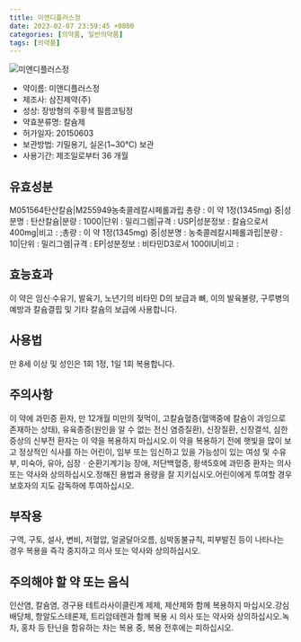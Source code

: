 ```yaml
---
title: 미앤디플러스정
date: 2023-02-07 23:59:45 +0800
categories: [의약품, 일반의약품]
tags: [의약품]
---
```

![미앤디플러스정](https://nedrug.mfds.go.kr/pbp/cmn/itemImageDownload/148674136277000190)

- 약이름: 미앤디플러스정
- 제조사: 삼진제약(주)
- 성상: 장방형의 주황색 필름코팅정
- 약효분류명: 칼슘제
- 허가일자: 20150603
- 보관방법: 기밀용기, 실온(1~30℃) 보관
- 사용기간: 제조일로부터 36 개월
## 유효성분
M051564탄산칼슘|M255949농축콜레칼시페롤과립
총량 : 이 약 1정(1345mg) 중|성분명 : 탄산칼슘|분량 : 1000|단위 : 밀리그램|규격 : USP|성분정보 : 칼슘으로서 400mg|비고 : ;총량 : 이 약 1정(1345mg) 중|성분명 : 농축콜레칼시페롤과립|분량 : 10|단위 : 밀리그램|규격 : EP|성분정보 : 비타민D3로서 1000IU|비고 :
## 효능효과
이 약은 임신·수유기, 발육기, 노년기의 비타민 D의 보급과 뼈, 이의 발육불량, 구루병의 예방과 칼슘결핍 및 기타 칼슘의 보급에 사용합니다.
## 사용법
만 8세 이상 및 성인은 1회 1정, 1일 1회 복용합니다.
## 주의사항
이 약에 과민증 환자, 만 12개월 미만의 젖먹이, 고칼슘혈증(혈액중에 칼슘이 과잉으로 존재하는 상태), 유육종증(원인을 알 수 없는 전신 염증질환), 신장질환, 신장결석, 심한 증상의 신부전 환자는 이 약을 복용하지 마십시오.이 약을 복용하기 전에 햇빛을 많이 보고 정상적인 식사를 하는 어린이, 임부 또는 임신하고 있을 가능성이 있는 여성 및 수유부, 미숙아, 유아, 심장ㆍ순환기계기능 장애, 저단백혈증, 황색5호에 과민증 환자는 의사 또는 약사와 상의하십시오.정해진 용법과 용량을 잘 지키십시오.어린이에게 투여할 경우 보호자의 지도 감독하에 투여하십시오.
## 부작용
구역, 구토, 설사, 변비, 저혈압, 얼굴달아오름, 심박동불규칙, 피부발진 등이 나타나는 경우 복용을 즉각 중지하고 의사 또는 약사와 상의하십시오.
## 주의해야 할 약 또는 음식
인산염, 칼슘염, 경구용 테트라사이클린계 제제, 제산제와 함께 복용하지 마십시오.강심배당체, 항알도스테론제, 트리암테렌과 함께 복용 시 의사 또는 약사와 상의하십시오.녹차, 홍차 등 탄닌을 함유하는 차는 복용 중, 복용 전후에는 피하십시오.
